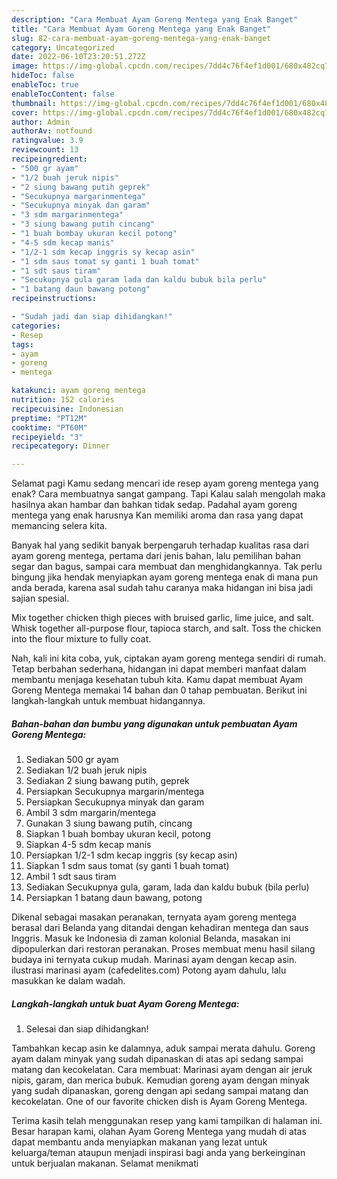 ```yaml
---
description: "Cara Membuat Ayam Goreng Mentega yang Enak Banget"
title: "Cara Membuat Ayam Goreng Mentega yang Enak Banget"
slug: 82-cara-membuat-ayam-goreng-mentega-yang-enak-banget
category: Uncategorized
date: 2022-06-10T23:20:51.272Z
image: https://img-global.cpcdn.com/recipes/7dd4c76f4ef1d001/680x482cq70/ayam-goreng-mentega-foto-resep-utama.jpg
hideToc: false
enableToc: true
enableTocContent: false
thumbnail: https://img-global.cpcdn.com/recipes/7dd4c76f4ef1d001/680x482cq70/ayam-goreng-mentega-foto-resep-utama.jpg
cover: https://img-global.cpcdn.com/recipes/7dd4c76f4ef1d001/680x482cq70/ayam-goreng-mentega-foto-resep-utama.jpg
author: Admin
authorAv: notfound
ratingvalue: 3.9
reviewcount: 13
recipeingredient:
- "500 gr ayam"
- "1/2 buah jeruk nipis"
- "2 siung bawang putih geprek"
- "Secukupnya margarinmentega"
- "Secukupnya minyak dan garam"
- "3 sdm margarinmentega"
- "3 siung bawang putih cincang"
- "1 buah bombay ukuran kecil potong"
- "4-5 sdm kecap manis"
- "1/2-1 sdm kecap inggris sy kecap asin"
- "1 sdm saus tomat sy ganti 1 buah tomat"
- "1 sdt saus tiram"
- "Secukupnya gula garam lada dan kaldu bubuk bila perlu"
- "1 batang daun bawang potong"
recipeinstructions:

- "Sudah jadi dan siap dihidangkan!"
categories:
- Resep
tags:
- ayam
- goreng
- mentega

katakunci: ayam goreng mentega 
nutrition: 152 calories
recipecuisine: Indonesian
preptime: "PT12M"
cooktime: "PT60M"
recipeyield: "3"
recipecategory: Dinner

---
```



Selamat pagi Kamu sedang mencari ide resep ayam goreng mentega yang enak? Cara membuatnya sangat gampang. Tapi Kalau salah mengolah maka hasilnya akan hambar dan bahkan tidak sedap. Padahal ayam goreng mentega yang enak harusnya Kan memiliki aroma dan rasa yang dapat memancing selera kita.


Banyak hal yang sedikit banyak berpengaruh terhadap kualitas rasa dari ayam goreng mentega, pertama dari jenis bahan, lalu pemilihan bahan segar dan bagus, sampai cara membuat dan menghidangkannya. Tak perlu bingung jika hendak menyiapkan ayam goreng mentega enak di mana pun anda berada, karena asal sudah tahu caranya maka hidangan ini bisa jadi sajian spesial.

Mix together chicken thigh pieces with bruised garlic, lime juice, and salt. Whisk together all-purpose flour, tapioca starch, and salt. Toss the chicken into the flour mixture to fully coat.


Nah, kali ini kita coba, yuk, ciptakan ayam goreng mentega sendiri di rumah. Tetap berbahan sederhana, hidangan ini dapat memberi manfaat dalam membantu menjaga kesehatan tubuh kita. Kamu dapat membuat Ayam Goreng Mentega memakai 14 bahan dan 0 tahap pembuatan. Berikut ini langkah-langkah untuk membuat hidangannya.

<!--inarticleads1-->

##### Bahan-bahan dan bumbu yang digunakan untuk pembuatan Ayam Goreng Mentega:

1. Sediakan 500 gr ayam
1. Sediakan 1/2 buah jeruk nipis
1. Sediakan 2 siung bawang putih, geprek
1. Persiapkan Secukupnya margarin/mentega
1. Persiapkan Secukupnya minyak dan garam
1. Ambil 3 sdm margarin/mentega
1. Gunakan 3 siung bawang putih, cincang
1. Siapkan 1 buah bombay ukuran kecil, potong
1. Siapkan 4-5 sdm kecap manis
1. Persiapkan 1/2-1 sdm kecap inggris (sy kecap asin)
1. Siapkan 1 sdm saus tomat (sy ganti 1 buah tomat)
1. Ambil 1 sdt saus tiram
1. Sediakan Secukupnya gula, garam, lada dan kaldu bubuk (bila perlu)
1. Persiapkan 1 batang daun bawang, potong


Dikenal sebagai masakan peranakan, ternyata ayam goreng mentega berasal dari Belanda yang ditandai dengan kehadiran mentega dan saus Inggris. Masuk ke Indonesia di zaman kolonial Belanda, masakan ini dipopulerkan dari restoran peranakan. Proses membuat menu hasil silang budaya ini ternyata cukup mudah. Marinasi ayam dengan kecap asin. ilustrasi marinasi ayam (cafedelites.com) Potong ayam dahulu, lalu masukkan ke dalam wadah. 

<!--inarticleads2-->

##### Langkah-langkah untuk buat Ayam Goreng Mentega:


1. Selesai dan siap dihidangkan!

Tambahkan kecap asin ke dalamnya, aduk sampai merata dahulu. Goreng ayam dalam minyak yang sudah dipanaskan di atas api sedang sampai matang dan kecokelatan. Cara membuat: Marinasi ayam dengan air jeruk nipis, garam, dan merica bubuk. Kemudian goreng ayam dengan minyak yang sudah dipanaskan, goreng dengan api sedang sampai matang dan kecokelatan. One of our favorite chicken dish is Ayam Goreng Mentega. 

Terima kasih telah menggunakan resep yang kami tampilkan di halaman ini. Besar harapan kami, olahan Ayam Goreng Mentega yang mudah di atas dapat membantu anda menyiapkan makanan yang lezat untuk keluarga/teman ataupun menjadi inspirasi bagi anda yang berkeinginan untuk berjualan makanan. Selamat menikmati
